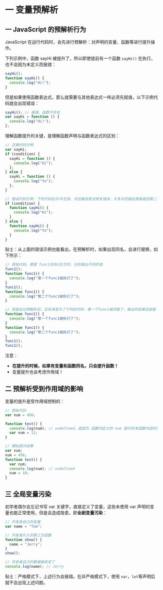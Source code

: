 # 一 变量预解析

## 一 JavaScript 的预解析行为

JavaScript 在运行代码时，会先进行预解析：对声明的变量、函数等进行提升操作。

下列示例中，函数 sayHi 被提升了，所以即使提前有一个函数 `sayHi()` 在执行，也不会因为未定义而报错：

```js
sayHi();
function sayHi() {
  console.log("Hi!");
}
```

但是如果使用函数表达式，那么就需要与其他表达式一样必须先赋值，以下示例代码就会出现错误：

```js
sayHi(); // 报错，函数不存在
var sayHi = function () {
  console.log("Hi!");
};
```

理解函数提升的关键，是理解函数声明与函数表达式的区别：

```js
// 正确代码示例
var sayHi;
if (condition) {
  sayHi = function () {
    console.log("Hi");
  };
} else {
  sayHi = function () {
    console.log("Yo");
  };
}

// 错误代码示例：下列代码在JS中无效，浏览器会尝试修复错误，大多浏览器会直接返回第二个函数声明！！！所以推荐使用函数表达式
if (condition) {
  function sayHi() {
    console.log("Hi");
  }
} else {
  function sayHi() {
    console.log("Yo");
  }
}
```

贴士：从上面的错误示例也能看出，在预解析时，如果出现同名，会进行替换，如下所示：

```js
// 原始代码，期望 func1在执行2次时，分别输出不同的值
func1();
function func1() {
  console.log("第一个func1被执行了");
}
func1();
function func1() {
  console.log("第二个func1被执行了");
}

// 但是经过预解析后，实际演变为了下列的代码：第一个func1被顶替了，输出的结果全部是：第二个func1被执行了
function func1() {
  console.log("第一个func1被执行了");
}
function func1() {
  console.log("第二个func1被执行了");
}
func1();
func1();
```

注意：

- **在提升的时候，如果有变量和函数同名，只会提升函数！**
- 变量提升也会考虑作用域！

## 二 预解析受到作用域的影响

变量的提升是受作用域控制的：

```js
// 原始代码
var num = 456;

function test() {
  console.log(num); // undefined，是因为 函数内定义的 num 提升到本函数内部的顶部
  var num = 11;
}

// 模拟提升结果
var num;
num = 456;
function test() {
  var num;
  console.log(num); // undefined
  num = 10;
}
```

## 三 全局变量污染

初学者偶尔会忘记书写 var 关键字，直接定义了变量，这些未使用 var 声明的变量也能正常使用，但是会造成隐患，即**全剧变量污染**：

```js
// 开发者自己的变量
var name = "Tom";

// 开发者引入的第三方函数
function show() {
  name = "Jerry";
}
show();

// 开发者自己的数据被改变了
console.log(name); // Jerry
```

贴士：严格模式下，上述行为会报错。在非严格模式下，使用 `var`，`let`等声明后就不会出现上述问题。
